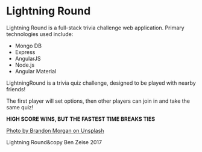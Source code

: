 # Lightning Round

Lightning Round is a full-stack trivia challenge web application.  Primary technologies used include:
* Mongo DB
* Express
* AngularJS
* Node.js
* Angular Material

LightningRound is a trivia quiz challenge, designed to be played with nearby friends!

The first player will set options, then other players can join in and take the same quiz!

**HIGH SCORE WINS, BUT THE FASTEST TIME BREAKS TIES**

[Photo by Brandon Morgan on Unsplash](https://unsplash.com/@littleppl85?utm_medium=referral&utm_campaign=photographer-credit&utm_content=creditBadge)

Lightning Round&copy Ben Zeise 2017
